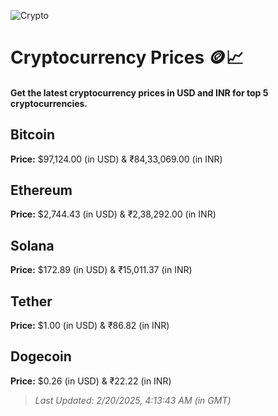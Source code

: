 
![Crypto](https://www.techguide.com.au/wp-content/uploads/2020/11/crypto3.jpeg)

# Cryptocurrency Prices 🪙📈

#### Get the latest cryptocurrency prices in USD and INR for top 5 cryptocurrencies.

## Bitcoin

**Price:** $97,124.00 (in USD) & ₹84,33,069.00 (in INR)

## Ethereum

**Price:** $2,744.43 (in USD) & ₹2,38,292.00 (in INR)

## Solana

**Price:** $172.89 (in USD) & ₹15,011.37 (in INR)

## Tether

**Price:** $1.00 (in USD) & ₹86.82 (in INR)

## Dogecoin

**Price:** $0.26 (in USD) & ₹22.22 (in INR)

> _Last Updated: 2/20/2025, 4:13:43 AM (in GMT)_
